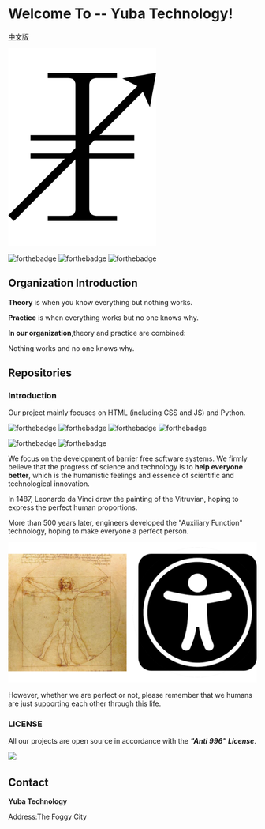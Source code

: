 # Welcome To -- Yuba Technology!

[中文版](../README.md)

<img width="300px" src="img/logo.svg">

![forthebadge](https://forthebadge.com/images/badges/built-by-developers.svg) ![forthebadge](https://forthebadge.com/images/badges/built-with-love.svg) ![forthebadge](https://forthebadge.com/images/badges/open-source.svg)

## Organization Introduction

**Theory** is when you know everything but nothing works.

**Practice** is when everything works but no one knows why.

**In our organization**,theory and practice are combined:

Nothing works and no one knows why.

## Repositories

### Introduction

Our project mainly focuses on HTML (including CSS and JS) and Python.

![forthebadge](https://forthebadge.com/images/badges/uses-html.svg) ![forthebadge](https://forthebadge.com/images/badges/uses-css.svg) ![forthebadge](https://forthebadge.com/images/badges/uses-js.svg) ![forthebadge](https://forthebadge.com/images/badges/uses-git.svg)


![forthebadge](https://forthebadge.com/images/badges/made-with-python.svg) ![forthebadge](https://forthebadge.com/images/badges/made-with-markdown.svg)

We focus on the development of barrier free software systems. We firmly believe that the progress of science and technology is to **help everyone better**, which is the humanistic feelings and essence of scientific and technological innovation.

In 1487, Leonardo da Vinci drew the painting of the Vitruvian, hoping to express the perfect human proportions.

More than 500 years later, engineers developed the "Auxiliary Function" technology, hoping to make everyone a perfect person.

![Accessibility](img/Accessibility.png)

However, whether we are perfect or not, please remember that we humans are just supporting each other through this life.

### LICENSE

All our projects are open source in accordance with the ***"Anti 996" License***.

[![](https://img.shields.io/static/v1?label=LICENSE&message=%22Anti%20996%22%20License%20Version%201.0&color=blue&style=for-the-badge)](https://github.com/996icu/996.ICU)

## Contact

**Yuba Technology**

Address:The Foggy City